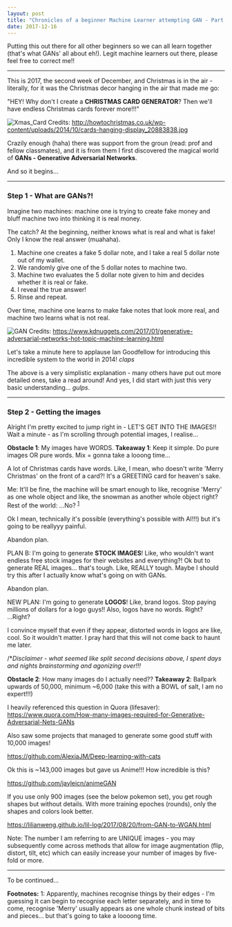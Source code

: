 ```yaml
---
layout: post
title: "Chronicles of a beginner Machine Learner attempting GAN - Part 1"
date: 2017-12-16
---
```



Putting this out there for all other beginners so we can all learn together (that's what GANs' all about eh!). Legit machine learners out there, please feel free to correct me!!

---

This is 2017, the second week of December, and Christmas is in the air - literally, for it was the Christmas decor hanging in the air that made me go:

"HEY! Why don't I create a __CHRISTMAS CARD GENERATOR__? Then we'll have endless Christmas cards forever more!!!"

![Xmas_Card](/images/xmas_card.jpg)
Credits: http://howtochristmas.co.uk/wp-content/uploads/2014/10/cards-hanging-display_20883838.jpg

Crazily enough (haha) there was support from the groun (read: prof and fellow classmates), and it is from them I first discovered the magical world of __GANs - Generative Adversarial Networks__.

And so it begins...

---

### Step 1 - What are GANs?!

Imagine two machines: machine one is trying to create fake money and bluff machine two into thinking it is real money. 

The catch? At the beginning, neither knows what is real and what is fake! Only I know the real answer (muahaha).

1) Machine one creates a fake 5 dollar note, and I take a real 5 dollar note out of my wallet.
2) We randomly give one of the 5 dollar notes to machine two.
3) Machine two evaluates the 5 dollar note given to him and decides whether it is real or fake.
4) I reveal the true answer!
5) Rinse and repeat.

Over time, machine one learns to make fake notes that look more real, and machine two learns what is not real.

![GAN](/images/generative-adversarial-network.png)
Credits: https://www.kdnuggets.com/2017/01/generative-adversarial-networks-hot-topic-machine-learning.html


Let's take a minute here to applause Ian Goodfellow for introducing this incredible system to the world in 2014! *claps*

The above is a very simplistic explanation - many others have put out more detailed ones, take a read around! And yes, I did start with just this very basic understanding... *gulps*.

---

### Step 2 - Getting the images

Alright I'm pretty excited to jump right in - LET'S GET INTO THE IMAGES!!
Wait a minute - as I'm scrolling through potential images, I realise...

__Obstacle 1__: My images have WORDS.
__Takeaway 1__: Keep it simple. Do pure images OR pure words. Mix = gonna take a looong time...

A lot of Christmas cards have words. Like, I mean, who doesn't write 'Merry Christmas' on the front of a card?! It's a GREETING card for heaven's sake.

Me: It'll be fine, the machine will be smart enough to like, recognise 'Merry' as one whole object and like, the snowman as another whole object right?
Rest of the world: ...No? <sup>[1](#footnote1)</sup>

Ok I mean, technically it's possible (everything's possible with AI!!!) but it's going to be reallyyy painful.

Abandon plan.

PLAN B: I'm going to generate __STOCK IMAGES__! Like, who wouldn't want endless free stock images for their websites and everything?! Ok but to generate REAL images... that's tough. Like, REALLY tough. Maybe I should try this after I actually know what's going on with GANs.

Abandon plan.

NEW PLAN: I'm going to generate __LOGOS__! Like, brand logos. Stop paying millions of dollars for a logo guys!! Also, logos have no words. Right? ...Right?

I convince myself that even if they appear, distorted words in logos are like, cool. So it wouldn't matter. I pray hard that this will not come back to haunt me later.

/**Disclaimer - what seemed like split second decisions above, I spent days and nights brainstorming and agonizing over!!!*


__Obstacle 2__: How many images do I actually need??
__Takeaway 2__: Ballpark upwards of 50,000, minimum ~6,000 (take this with a BOWL of salt, I am no expert!!!)

I heavily referenced this question in Quora (lifesaver):
https://www.quora.com/How-many-images-required-for-Generative-Adversarial-Nets-GANs

Also saw some projects that managed to generate some good stuff with 10,000 images!

https://github.com/AlexiaJM/Deep-learning-with-cats

Ok this is ~143,000 images but gave us Anime!!! How incredible is this?

https://github.com/jayleicn/animeGAN

If you use only 900 images (see the below pokemon set), you get rough shapes but without details. With more training epoches (rounds), only the shapes and colors look better.

https://lilianweng.github.io/lil-log/2017/08/20/from-GAN-to-WGAN.html


Note: The number I am referring to are UNIQUE images - you may subsequently come across methods that allow for image augmentation (flip, distort, tilt, etc) which can easily increase your number of images by five-fold or more.

---

To be continued...



__Footnotes:__
<a name="footnote1">1</a>: Apparently, machines recognise things by their edges - I'm guessing it can begin to recognise each letter separately, and in time to come, recognise 'Merry' usually appears as one whole chunk instead of bits and pieces... but that's going to take a loooong time.

